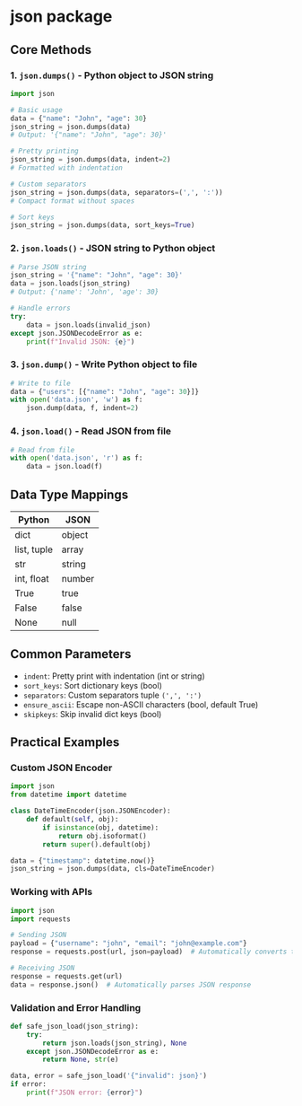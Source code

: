 # json package

## Core Methods

### 1. `json.dumps()` - Python object to JSON string

```python
import json

# Basic usage
data = {"name": "John", "age": 30}
json_string = json.dumps(data)
# Output: '{"name": "John", "age": 30}'

# Pretty printing
json_string = json.dumps(data, indent=2)
# Formatted with indentation

# Custom separators
json_string = json.dumps(data, separators=(',', ':'))
# Compact format without spaces

# Sort keys
json_string = json.dumps(data, sort_keys=True)
```

### 2. `json.loads()` - JSON string to Python object

```python
# Parse JSON string
json_string = '{"name": "John", "age": 30}'
data = json.loads(json_string)
# Output: {'name': 'John', 'age': 30}

# Handle errors
try:
    data = json.loads(invalid_json)
except json.JSONDecodeError as e:
    print(f"Invalid JSON: {e}")
```

### 3. `json.dump()` - Write Python object to file

```python
# Write to file
data = {"users": [{"name": "John", "age": 30}]}
with open('data.json', 'w') as f:
    json.dump(data, f, indent=2)
```

### 4. `json.load()` - Read JSON from file

```python
# Read from file
with open('data.json', 'r') as f:
    data = json.load(f)
```

## Data Type Mappings

| Python | JSON |
|--------|------|
| dict | object |
| list, tuple | array |
| str | string |
| int, float | number |
| True | true |
| False | false |
| None | null |

## Common Parameters

- `indent`: Pretty print with indentation (int or string)
- `sort_keys`: Sort dictionary keys (bool)
- `separators`: Custom separators tuple `(',', ':')`
- `ensure_ascii`: Escape non-ASCII characters (bool, default True)
- `skipkeys`: Skip invalid dict keys (bool)

## Practical Examples

### Custom JSON Encoder

```python
import json
from datetime import datetime

class DateTimeEncoder(json.JSONEncoder):
    def default(self, obj):
        if isinstance(obj, datetime):
            return obj.isoformat()
        return super().default(obj)

data = {"timestamp": datetime.now()}
json_string = json.dumps(data, cls=DateTimeEncoder)
```

### Working with APIs

```python
import json
import requests

# Sending JSON
payload = {"username": "john", "email": "john@example.com"}
response = requests.post(url, json=payload)  # Automatically converts to JSON

# Receiving JSON
response = requests.get(url)
data = response.json()  # Automatically parses JSON response
```

### Validation and Error Handling

```python
def safe_json_load(json_string):
    try:
        return json.loads(json_string), None
    except json.JSONDecodeError as e:
        return None, str(e)

data, error = safe_json_load('{"invalid": json}')
if error:
    print(f"JSON error: {error}")
```
